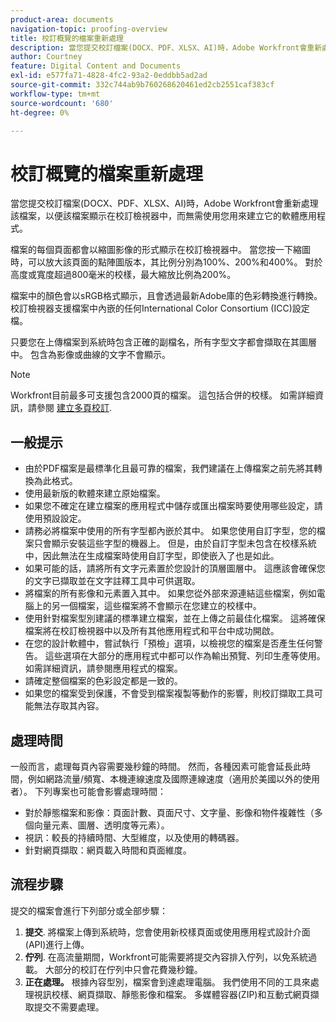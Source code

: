 ```yaml
---
product-area: documents
navigation-topic: proofing-overview
title: 校訂概覽的檔案重新處理
description: 當您提交校訂檔案(DOCX、PDF、XLSX、AI)時，Adobe Workfront會重新處理該檔案，以便該檔案顯示在校訂檢視器中，而無需使用您用來建立它的軟體應用程式。
author: Courtney
feature: Digital Content and Documents
exl-id: e577fa71-4828-4fc2-93a2-0eddbb5ad2ad
source-git-commit: 332c744ab9b760268620461ed2cb2551caf383cf
workflow-type: tm+mt
source-wordcount: '680'
ht-degree: 0%

---
```


# 校訂概覽的檔案重新處理

當您提交校訂檔案(DOCX、PDF、XLSX、AI)時，Adobe Workfront會重新處理該檔案，以便該檔案顯示在校訂檢視器中，而無需使用您用來建立它的軟體應用程式。 

檔案的每個頁面都會以縮圖影像的形式顯示在校訂檢視器中。 當您按一下縮圖時，可以放大該頁面的點陣圖版本，其比例分別為100%、200%和400%。 對於高度或寬度超過800毫米的校樣，最大縮放比例為200%。

檔案中的顏色會以sRGB格式顯示，且會透過最新Adobe庫的色彩轉換進行轉換。 校訂檢視器支援檔案中內嵌的任何International Color Consortium (ICC)設定檔。

只要您在上傳檔案到系統時包含正確的副檔名，所有字型文字都會擷取在其圖層中。 包含為影像或曲線的文字不會顯示。

>[!NOTE]
>
>Workfront目前最多可支援包含2000頁的檔案。 這包括合併的校樣。 如需詳細資訊，請參閱 [建立多頁校訂](../../../review-and-approve-work/proofing/creating-proofs-within-workfront/create-multi-page-proof.md).

## 一般提示

* 由於PDF檔案是最標準化且最可靠的檔案，我們建議在上傳檔案之前先將其轉換為此格式。
* 使用最新版的軟體來建立原始檔案。
* 如果您不確定在建立檔案的應用程式中儲存或匯出檔案時要使用哪些設定，請使用預設設定。 
* 請務必將檔案中使用的所有字型都內嵌於其中。 如果您使用自訂字型，您的檔案只會顯示安裝這些字型的機器上。 但是，由於自訂字型未包含在校樣系統中，因此無法在生成檔案時使用自訂字型，即使嵌入了也是如此。
* 如果可能的話，請將所有文字元素置於您設計的頂層圖層中。 這應該會確保您的文字已擷取並在文字註釋工具中可供選取。
* 將檔案的所有影像和元素置入其中。 如果您從外部來源連結這些檔案，例如電腦上的另一個檔案，這些檔案將不會顯示在您建立的校樣中。
* 使用針對檔案型別建議的標準建立檔案，並在上傳之前最佳化檔案。 這將確保檔案將在校訂檢視器中以及所有其他應用程式和平台中成功開啟。
* 在您的設計軟體中，嘗試執行「預檢」選項，以檢視您的檔案是否產生任何警告。 這些選項在大部分的應用程式中都可以作為輸出預覽、列印生產等使用。 如需詳細資訊，請參閱應用程式的檔案。
* 請確定整個檔案的色彩設定都是一致的。
* 如果您的檔案受到保護，不會受到檔案複製等動作的影響，則校訂擷取工具可能無法存取其內容。

## 處理時間

一般而言，處理每頁內容需要幾秒鐘的時間。 然而，各種因素可能會延長此時間，例如網路流量/頻寬、本機連線速度及國際連線速度（適用於美國以外的使用者）。 下列專案也可能會影響處理時間：

* 對於靜態檔案和影像：頁面計數、頁面尺寸、文字量、影像和物件複雜性（多個向量元素、圖層、透明度等元素）。
* 視訊：較長的持續時間、大型維度，以及使用的轉碼器。
* 針對網頁擷取：網頁載入時間和頁面維度。

## 流程步驟

提交的檔案會進行下列部分或全部步驟：

1. **提交**. 將檔案上傳到系統時，您會使用新校樣頁面或使用應用程式設計介面(API)進行上傳。 
1. **佇列**. 在高流量期間，Workfront可能需要將提交內容排入佇列，以免系統過載。 大部分的校訂在佇列中只會花費幾秒鐘。 
1. **正在處理。** 根據內容型別，檔案會到達處理電腦。 我們使用不同的工具來處理視訊校樣、網頁擷取、靜態影像和檔案。 多媒體容器(ZIP)和互動式網頁擷取提交不需要處理。
